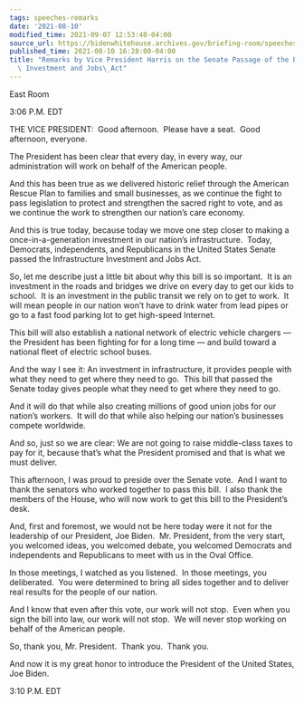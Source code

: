 ```yaml
---
tags: speeches-remarks
date: '2021-08-10'
modified_time: 2021-09-07 12:53:40-04:00
source_url: https://bidenwhitehouse.archives.gov/briefing-room/speeches-remarks/2021/08/10/remarks-by-vice-president-harris-on-the-senate-passage-of-the-bipartisan-infrastructure-investment-and-jobs-act/
published_time: 2021-08-10 16:28:00-04:00
title: "Remarks by Vice President Harris on the Senate Passage of the Bipartisan Infrastructure\
  \ Investment and Jobs\_Act"
---
```

 
East Room

3:06 P.M. EDT  
  
THE VICE PRESIDENT:  Good afternoon.  Please have a seat.  Good
afternoon, everyone.   
  
The President has been clear that every day, in every way, our
administration will work on behalf of the American people.   
  
And this has been true as we delivered historic relief through the
American Rescue Plan to families and small businesses, as we continue
the fight to pass legislation to protect and strengthen the sacred right
to vote, and as we continue the work to strengthen our nation’s care
economy.   
  
And this is true today, because today we move one step closer to making
a once-in-a-generation investment in our nation’s infrastructure. 
Today, Democrats, independents, and Republicans in the United States
Senate passed the Infrastructure Investment and Jobs Act.   
  
So, let me describe just a little bit about why this bill is so
important.  It is an investment in the roads and bridges we drive on
every day to get our kids to school.  It is an investment in the public
transit we rely on to get to work.  It will mean people in our nation
won’t have to drink water from lead pipes or go to a fast food parking
lot to get high-speed Internet.   
  
This bill will also establish a national network of electric vehicle
chargers — the President has been fighting for for a long time — and
build toward a national fleet of electric school buses.   
  
And the way I see it: An investment in infrastructure, it provides
people with what they need to get where they need to go.  This bill that
passed the Senate today gives people what they need to get where they
need to go.   
  
And it will do that while also creating millions of good union jobs for
our nation’s workers.  It will do that while also helping our nation’s
businesses compete worldwide.   
  
And so, just so we are clear: We are not going to raise middle-class
taxes to pay for it, because that’s what the President promised and that
is what we must deliver.  
  
This afternoon, I was proud to preside over the Senate vote.  And I want
to thank the senators who worked together to pass this bill.  I also
thank the members of the House, who will now work to get this bill to
the President’s desk.   
  
And, first and foremost, we would not be here today were it not for the
leadership of our President, Joe Biden.  Mr. President, from the very
start, you welcomed ideas, you welcomed debate, you welcomed Democrats
and independents and Republicans to meet with us in the Oval Office.   
  
In those meetings, I watched as you listened.  In those meetings, you
deliberated.  You were determined to bring all sides together and to
deliver real results for the people of our nation.   
  
And I know that even after this vote, our work will not stop.  Even when
you sign the bill into law, our work will not stop.  We will never stop
working on behalf of the American people.   
  
So, thank you, Mr. President.  Thank you.  Thank you.   
  
And now it is my great honor to introduce the President of the United
States, Joe Biden.   
  
3:10 P.M. EDT
